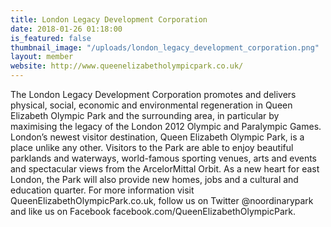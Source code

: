 ```yaml
---
title: London Legacy Development Corporation
date: 2018-01-26 01:18:00 
is_featured: false
thumbnail_image: "/uploads/london_legacy_development_corporation.png"
layout: member
website: http://www.queenelizabetholympicpark.co.uk/
---
```


The London Legacy Development Corporation promotes and delivers physical, social, economic and environmental regeneration in Queen Elizabeth Olympic Park and the surrounding area, in particular by maximising the legacy of the London 2012 Olympic and Paralympic Games. London’s newest visitor destination, Queen Elizabeth Olympic Park, is a place unlike any other. Visitors to the Park are able to enjoy beautiful parklands and waterways, world-famous sporting venues, arts and events and spectacular views from the ArcelorMittal Orbit. As a new heart for east London, the Park will also provide new homes, jobs and a cultural and education quarter. For more information visit QueenElizabethOlympicPark.co.uk, follow us on Twitter @noordinarypark and like us on Facebook facebook.com/QueenElizabethOlympicPark.